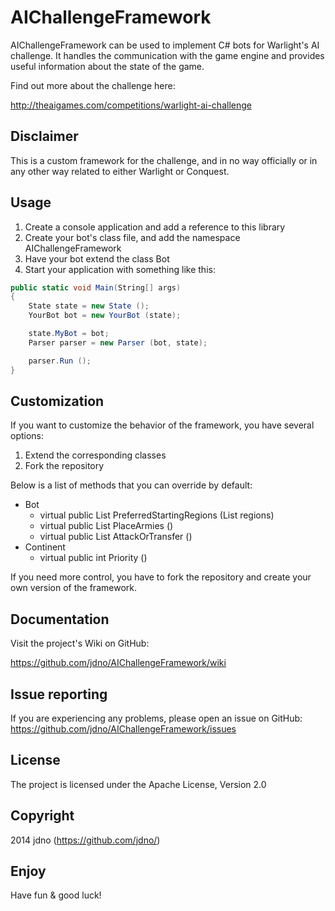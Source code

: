 ﻿# AIChallengeFramework

AIChallengeFramework can be used to implement C# bots for Warlight's AI
challenge. It handles the communication with the game engine and provides
useful information about the state of the game.

Find out more about the challenge here:

http://theaigames.com/competitions/warlight-ai-challenge

## Disclaimer

This is a custom framework for the challenge, and in no way officially or in
any other way related to either Warlight or Conquest.

## Usage

1. Create a console application and add a reference to this library
2. Create your bot's class file, and add the namespace AIChallengeFramework
3. Have your bot extend the class Bot
4. Start your application with something like this:

````C#
public static void Main(String[] args)
{
	State state = new State ();
	YourBot bot = new YourBot (state);

	state.MyBot = bot;
	Parser parser = new Parser (bot, state);

	parser.Run ();
}
````

## Customization

If you want to customize the behavior of the framework, you have several options:

1. Extend the corresponding classes
2. Fork the repository

Below is a list of methods that you can override by default:

* Bot
    * virtual public List<Region> PreferredStartingRegions (List<Region> regions)
    * virtual public List<PlaceArmiesMove> PlaceArmies ()
    * virtual public List<AttackTransferMove> AttackOrTransfer ()
* Continent
    * virtual public int Priority ()

If you need more control, you have to fork the repository and create your own
version of the framework.

## Documentation

Visit the project's Wiki on GitHub:

https://github.com/jdno/AIChallengeFramework/wiki

## Issue reporting

If you are experiencing any problems, please open an issue on GitHub:
https://github.com/jdno/AIChallengeFramework/issues

## License

The project is licensed under the Apache License, Version 2.0

## Copyright

2014 jdno (https://github.com/jdno/)

## Enjoy

Have fun & good luck!